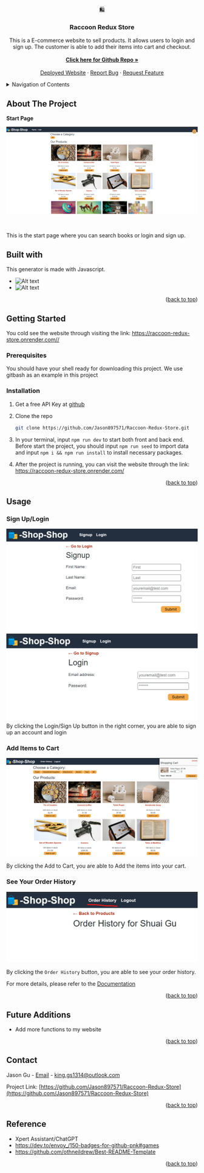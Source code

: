 <a id="readme-top"></a>


<div align="center">
  <a href="https://github.com/Jason897571/Raccoon-Redux-Store">
    <span role="img" aria-label="shopping bag">🛍️</span>
  </a>

  <h3 align="center">Raccoon Redux Store</h3>

  <p align="center">
    This is a E-commerce website to sell products. It allows users to login and sign up. The customer is able to add their items into cart and checkout.
    <br />
    <br />
    <a href="https://github.com/Jason897571/Raccoon-Redux-Store"><strong>Click here for Github Repo  »</strong></a>
    <br />
    <br />
    <a href="https://raccoon-redux-store.onrender.com">Deployed Website</a>
    ·
    <a href="https://github.com/Jason897571/Raccoon-Redux-Store/issues">Report Bug</a>
    ·
    <a href="https://github.com/Jason897571/Raccoon-Redux-Store/issues">Request Feature</a>
  </p>
</div>

<!-- TABLE OF CONTENTS -->
<details>
  <summary>Navigation of Contents</summary>
  <ol>
    <li>
      <a href="#about-the-project">About The Project</a>
      <ul>
        <li><a href="#built-with">Built With</a></li>
      </ul>
    </li>
    <li>
      <a href="#getting-started">Getting Started</a>
      <ul>
        <li><a href="#prerequisites">Prerequisites</a></li>
        <li><a href="#installation">Installation</a></li>
      </ul>
    </li>
    <li><a href="#usage">Usage</a></li>
    <li><a href="#contact">Contact</a></li>
    <li><a href="#future_additions">Future Additions</a></li>
    <li><a href="#reference">Reference</a></li>
  </ol>
</details>

<a id="#about-the-project"></a>
## About The Project

<p><strong>Start Page</strong></p>


![alt text](./client/src/assets/readme/start.png)

<br />

This is the start page where you can search books or login and sign up.




<a id="#built-with"></a>
## Built with
This generator is made with Javascript.

* ![Alt text](https://img.shields.io/badge/JavaScript-F7DF1E?style=for-the-badge&logo=javascript&logoColor=black)
* ![Alt text](https://img.shields.io/badge/React-20232A?style=for-the-badge&logo=react&logoColor=61DAFB)


<p align="right">(<a href="#readme-top">back to top</a>)</p>

<a id="getting_started"></a>
## Getting Started

You cold see the website through visiting the link: https://raccoon-redux-store.onrender.com//

<a id="prerequisities"></a>
### Prerequisites

You should have your shell ready for downloading this project. We use gitbash as an example in this project

<a id="installation"></a>
### Installation
1. Get a free API Key at [github](https://github.com/Jason897571/Raccoon-Redux-Store#built-with)
2. Clone the repo
   ```sh
   git clone https://github.com/Jason897571/Raccoon-Redux-Store.git
   ```

3. In your terminal, input `npm run dev` to start both front and back end. Before start the project, you should input `npm run seed` to import data and input `npm i && npm run install` to install necessary packages.

4. After the project is running, you can visit the website through the link: https://raccoon-redux-store.onrender.com/





<p align="right">(<a href="#readme-top">back to top</a>)</p>


<a id="usage"></a>
## Usage


### Sign Up/Login
![alt text](./client/src/assets/readme/signup.png)
![alt text](./client/src/assets/readme/signin.png)
By clicking the Login/Sign Up button in the right corner, you are able to sign up an account and login



### Add Items to Cart
![alt text](./client/src/assets/readme/addItem.png)

By clicking the Add to Cart, you are able to Add the items into your cart.

### See Your Order History
![alt text](./client/src/assets/readme/history.png)

By clicking the `Order History` button, you are able to see your order history.


For more details, please refer to the [Documentation](https://github.com/Jason897571/Raccoon-Redux-Store) 
<p align="right">(<a href="#readme-top">back to top</a>)</p>


<a id="future_additions"></a>
## Future Additions
* Add more functions to my website



<p align="right">(<a href="#readme-top">back to top</a>)</p>



<a id="contact"></a>
## Contact

Jason Gu - [Email](king.gs1314@outlook.com) - king.gs1314@outlook.com

Project Link: [https://github.com/Jason897571/Raccoon-Redux-Store](https://github.com/Jason897571/Raccoon-Redux-Store)

<p align="right">(<a href="#readme-top">back to top</a>)</p>

<a id="reference"></a>
## Reference
* Xpert Assistant/ChatGPT
* https://dev.to/envoy_/150-badges-for-github-pnk#games
* https://github.com/othneildrew/Best-README-Template


<p align="right">(<a href="#readme-top">back to top</a>)</p>



